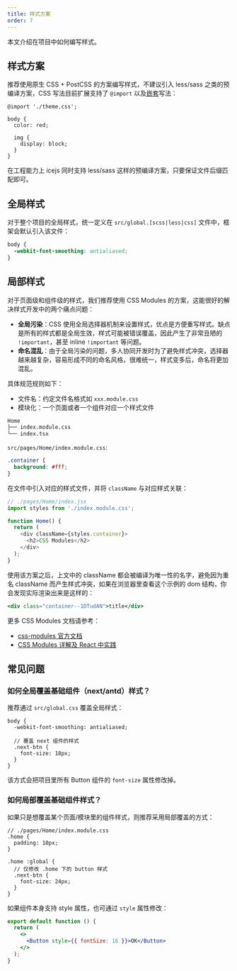 ```yaml
---
title: 样式方案
order: 7
---
```


本文介绍在项目中如何编写样式。

## 样式方案

推荐使用原生 CSS + PostCSS 的方案编写样式，不建议引入 less/sass 之类的预编译方案，CSS 写法目前扩展支持了 `@import` 以及[嵌套](https://github.com/postcss/postcss-nested)写法：

```less
@import './theme.css';

body {
  color: red;

  img {
    display: block;
  }
}
```

在工程能力上 icejs 同时支持 less/sass 这样的预编译方案，只要保证文件后缀匹配即可。

## 全局样式

对于整个项目的全局样式，统一定义在 `src/global.[scss|less|css]` 文件中，框架会默认引入该文件：

```css
body {
  -webkit-font-smoothing: antialiased;
}
```

## 局部样式

对于页面级和组件级的样式，我们推荐使用 CSS Modules 的方案，这能很好的解决样式开发中的两个痛点问题：

- **全局污染**：CSS 使用全局选择器机制来设置样式，优点是方便重写样式。缺点是所有的样式都是全局生效，样式可能被错误覆盖，因此产生了非常丑陋的 `!important`，甚至 inline `!important` 等问题。
- **命名混乱**：由于全局污染的问题，多人协同开发时为了避免样式冲突，选择器越来越复杂，容易形成不同的命名风格，很难统一，样式变多后，命名将更加混乱。

具体规范规则如下：

- 文件名：约定文件名格式如 `xxx.module.css`
- 模块化：一个页面或者一个组件对应一个样式文件

```markdown
Home
├── index.module.css
└── index.tsx
```

`src/pages/Home/index.module.css`:

```css
.container {
  background: #fff;
}
```

在文件中引入对应的样式文件，并将 `className` 与对应样式关联：

```javascript
// ./pages/Home/index.jsx
import styles from './index.module.css';

function Home() {
  return (
    <div className={styles.container}>
      <h2>CSS Modules</h2>
    </div>
  );
}
```

使用该方案之后，上文中的 className 都会被编译为唯一性的名字，避免因为重名 className 而产生样式冲突，如果在浏览器里查看这个示例的 dom 结构，你会发现实际渲染出来是这样的：

```jsx
<div class="container--1DTudAN">title</div>
```

更多 CSS Modules 文档请参考：

- [css-modules 官方文档](https://github.com/css-modules/css-modules)
- [CSS Modules 详解及 React 中实践](https://zhuanlan.zhihu.com/p/20495964)

## 常见问题

### 如何全局覆盖基础组件（next/antd）样式？

推荐通过 `src/global.css` 覆盖全局样式：

```less
body {
  -webkit-font-smoothing: antialiased;

  // 覆盖 next 组件的样式
  .next-btn {
    font-size: 18px;
  }
}
```

该方式会把项目里所有 Button 组件的 `font-size` 属性修改掉。

### 如何局部覆盖基础组件样式？

如果只是想覆盖某个页面/模块里的组件样式，则推荐采用局部覆盖的方式：

```less
// ./pages/Home/index.module.css
.home {
  padding: 10px;
}

.home :global {
  // 仅修改 .home 下的 button 样式
  .next-btn {
    font-size: 24px;
  }
}
```

如果组件本身支持 style 属性，也可通过 `style` 属性修改：

```jsx
export default function () {
  return (
    <>
      <Button style={{ fontSize: 16 }}>OK</Button>
    </>
  );
}
```
